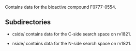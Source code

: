 Contains data for the bioactive compound F0777-0554.

## Subdirectories

- cside/ contains data for the C-side search space on rv1821.

- nside/ contains data for the N-side search space on rv1821.

